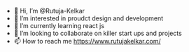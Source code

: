 - 👋 Hi, I’m @Rutuja-Kelkar
- 👀 I’m interested in proudct design and development 
- 🌱 I’m currently learning react js
- 💞️ I’m looking to collaborate on killer start ups and projects  
- 📫 How to reach me https://www.rutujakelkar.com/

<!---
Rutuja-Kelkar/Rutuja-Kelkar is a ✨ special ✨ repository because its `README.md` (this file) appears on your GitHub profile.
You can click the Preview link to take a look at your changes.
--->
